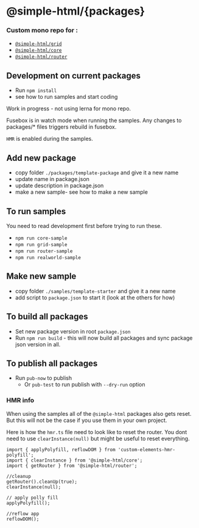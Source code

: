 # @simple-html/{packages}

### Custom mono repo for :
* [`@simple-html/grid`](https://github.com/vegarringdal/simple-html/tree/master/packages/grid)
* [`@simple-html/core`](https://github.com/vegarringdal/simple-html/tree/master/packages/core)
* [`@simple-html/router`](https://github.com/vegarringdal/simple-html/tree/master/packages/router)


## Development on current packages
* Run `npm install`
* see how to run samples and start coding

Work in progress - not using lerna for mono repo.

Fusebox is in watch mode when running the samples. Any changes to packages/* files triggers rebuild in fusebox. 

`HMR` is enabled during the samples.


## Add new package
* copy folder `./packages/template-package` and give it a new name
* update name in package.json
* update description in package.json
* make a new sample- see how to make a new sample


## To run samples

You need to read development first before trying to run these.

* `npm run core-sample`
* `npm run grid-sample`
* `npm run router-sample`
* `npm run realworld-sample`

## Make new sample
* copy folder `./samples/template-starter` and give it a new name
* add script to `package.json` to start it (look at the others for how)

## To build all packages
* Set new package version in root `package.json`
* Run `npm run build` - this will now build all packages and sync package json version in all. 

## To publish all packages
* Run `pub-now` to publish 
  * Or `pub-test` to run publish with `--dry-run` option


### HMR info

When using the samples all of the `@simple-html` packages also gets reset. But this will not be the case if you use them in your own project.

Here is how the `hmr.ts` file need to look like to reset the router.
You dont need to use `clearInstance(null)` but might be useful to reset everything.

```
import { applyPolyfill, reflowDOM } from 'custom-elements-hmr-polyfill';
import { clearInstance } from '@simple-html/core';
import { getRouter } from '@simple-html/router';

//cleanup
getRouter().cleanUp(true);
clearInstance(null);

// apply polly fill
applyPolyfill();

//reflow app
reflowDOM();
```

